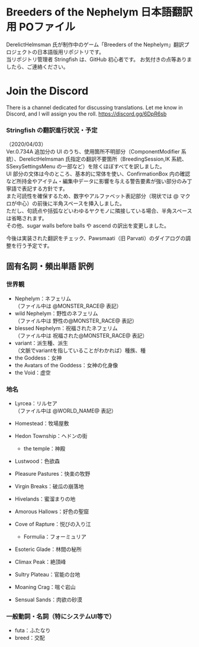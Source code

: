 Breeders of the Nephelym 日本語翻訳用 POファイル
====

DerelictHelmsman 氏が制作中のゲーム「Breeders of the Nephelym」翻訳プロジェクトの日本語版用リポジトリです。  
当リポジトリ管理者 Stringfish は、GitHub 初心者です。
お気付きの点等ありましたら、ご連絡ください。

# Join the Discord
There is a channel dedicated for discussing translations. Let me know in Discord, and I will assign you the roll.
https://discord.gg/6DpR6sb

### Stringfish の翻訳進行状況・予定
（2020/04/03）  
Ver.0.734A 追加分の UI のうち、使用箇所不明部分（ComponentModifier 系統）、DerelictHelmsman 氏指定の翻訳不要箇所（BreedingSession,IK 系統、SSexySettingsMenu の一部など）を除くほぼすべてを訳しました。  
UI 部分の文体は今のところ、基本的に常体を使い、ConfirmationBox 内の確認など所持金やアイテム・編集中データに影響を与える警告要素が強い部分のみ丁寧語で表記する方針です。  
また可読性を確保するため、数字やアルファベット表記部分（現状では @ マクロが中心）の前後に半角スペースを挿入しました。  
ただし、句読点や括弧などいわゆるヤクモノに隣接している場合、半角スペースは省略されます。  
その他、sugar walls before balls や ascend の訳出を変更しました。  

今後は実装された翻訳をチェック、Pawsmaati（旧 Parvati）のダイアログの調整を行う予定です。

## 固有名詞・頻出単語 訳例

### 世界観
* Nephelym：ネフェリム  
（ファイル中は @MONSTER_RACE@ 表記）
* wild Nephelym：野性のネフェリム  
（ファイル中は 野性の@MONSTER_RACE@ 表記）
* blessed Nephelym：祝福されたネフェリム  
（ファイル中は 祝福された@MONSTER_RACE@ 表記）
* variant：派生種、派生  
（文脈でvariantを指していることがわかれば）種族、種
* the Goddess：女神
* the Avatars of the Goddess：女神の化身像
* the Void：虚空

### 地名
* Lyrcea：リルセア  
（ファイル中は @WORLD_NAME@ 表記）

* Homestead：牧場屋敷
* Hedon Township：ヘドンの街
  * the temple：神殿
* Lustwood：色欲森
* Pleasure Pastures：快楽の牧野
* Virgin Breaks：破瓜の崩落地
* Hivelands：蜜溜まりの地
* Amorous Hallows：好色の聖窟
* Cove of Rapture：悦びの入り江
  * Formulia：フォーミュリア
* Esoteric Glade：林間の秘所
* Climax Peak：絶頂峰
* Sultry Plateau：官能の台地
* Moaning Crag：喘ぐ岩山
* Sensual Sands：肉欲の砂漠

### 一般動詞・名詞（特にシステムUI等で）
* futa：ふたなり
* breed：交配
